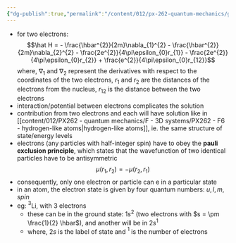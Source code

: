 ```yaml
---
{"dg-publish":true,"permalink":"/content/012/px-262-quantum-mechanics/g-measurement-of-angular-momentum/px-262-g5-multielectron-atoms/","created":"2024-11-25T11:41:02.445+00:00","updated":"2024-11-26T01:08:58.931+00:00"}
---
```


- for two electrons:
$$\hat H = - \frac{\hbar^{2}}{2m}\nabla_{1}^{2} - \frac{\hbar^{2}}{2m}\nabla_{2}^{2} - \frac{2e^{2}}{4\pi\epsilon_{0}r_{1}} - \frac{2e^{2}}{4\pi\epsilon_{0}r_{2}} + \frac{e^{2}}{4\pi\epsilon_{0}r_{12}}$$
	where, 
		$\nabla_{1}$ and $\nabla_{2}$ represent the derivatives with respect to the coordinates of the two electrons, 
		$r_{1}$ and $r_{2}$ are the distances of the electrons from the nucleus, $r_{12}$ is the distance between the two electrons
- interaction/potential between electrons complicates the solution
- contribution from two electrons and each will have solution like in [[content/012/PX262 - quantum mechanics/F - 3D systems/PX262 - F6 - hydrogen-like atoms\|hydrogen-like atoms]], ie. the same structure of state/energy levels
- electrons (any particles with half-integer spin) have to obey the **pauli exclusion principle**, which states that the wavefunction of two identical particles have to be antisymmetric
$$\mu(r_{1}, r_{2}) = -\mu(r_{2},r_{1})$$
- consequently, only one electron or particle can e in a particular state
- in an atom, the electron state is given by four quantum numbers: $u,l,m,spin$
- eg: $^{3}$Li, with $3$ electrons
	- these can be in the ground state: $1s^{2}$ (two electrons with $s = \pm \frac{1}{2} \hbar$), and another will be in $2s^{1}$
	- where, $2s$ is the label of state and $^1$ is the number of electrons